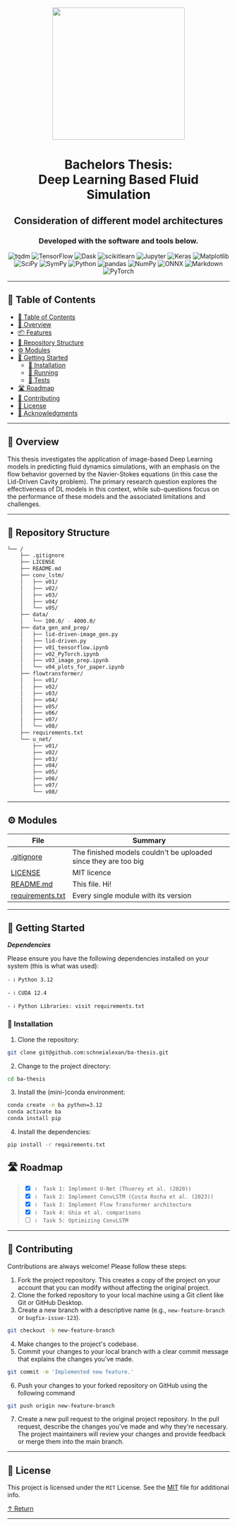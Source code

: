 <div align="center">
<h1 align="center">
<img src="https://gitarrehamburg.de/wp-content/uploads/2017/10/Icon-Abschlussarbeit-1.png" width="300" />
</h1>
<h1>Bachelors Thesis: <br> Deep Learning Based Fluid Simulation</h1>
<h2>Consideration of different model architectures</h2>
<h3>Developed with the software and tools below.</h3>

<p align="center">
<img src="https://img.shields.io/badge/tqdm-FFC107.svg?style&logo=tqdm&logoColor=black" alt="tqdm" />
<img src="https://img.shields.io/badge/TensorFlow-FF6F00.svg?style&logo=TensorFlow&logoColor=white" alt="TensorFlow" />
<img src="https://img.shields.io/badge/Dask-FDA061.svg?style&logo=Dask&logoColor=black" alt="Dask" />
<img src="https://img.shields.io/badge/scikitlearn-F7931E.svg?style&logo=scikit-learn&logoColor=white" alt="scikitlearn" />
<img src="https://img.shields.io/badge/Jupyter-F37626.svg?style&logo=Jupyter&logoColor=white" alt="Jupyter" />
<img src="https://img.shields.io/badge/Keras-D00000.svg?style&logo=Keras&logoColor=white" alt="Keras" />
<img src="https://img.shields.io/badge/Matplotlib-%23ffffff.svg?style&logo=Matplotlib&logoColor=black" alt="Matplotlib" />
<img src="https://img.shields.io/badge/SciPy-8CAAE6.svg?style&logo=SciPy&logoColor=white" alt="SciPy" />

<img src="https://img.shields.io/badge/SymPy-3B5526.svg?style&logo=SymPy&logoColor=white" alt="SymPy" />
<img src="https://img.shields.io/badge/Python-3776AB.svg?style&logo=Python&logoColor=white" alt="Python" />
<img src="https://img.shields.io/badge/pandas-150458.svg?style&logo=pandas&logoColor=white" alt="pandas" />
<img src="https://img.shields.io/badge/NumPy-013243.svg?style&logo=NumPy&logoColor=white" alt="NumPy" />
<img src="https://img.shields.io/badge/ONNX-005CED.svg?style&logo=ONNX&logoColor=white" alt="ONNX" />
<img src="https://img.shields.io/badge/Markdown-000000.svg?style&logo=Markdown&logoColor=white" alt="Markdown" />
<img src="https://img.shields.io/badge/PyTorch-%23EE4C2C.svg?style&logo=PyTorch&logoColor=white" alt="PyTorch" />
</div>

---

## 📖 Table of Contents
- [📖 Table of Contents](#-table-of-contents)
- [📍 Overview](#-overview)
- [📦 Features](#-features)
- [📂 Repository Structure](#-repository-structure)
- [⚙️ Modules](#modules)
- [🚀 Getting Started](#-getting-started)
    - [🔧 Installation](#-installation)
    - [🤖 Running ](#-running-)
    - [🧪 Tests](#-tests)
- [🛣 Roadmap](#-roadmap)
- [🤝 Contributing](#-contributing)
- [📄 License](#-license)
- [👏 Acknowledgments](#-acknowledgments)

---


## 📍 Overview

This thesis investigates the application of image-based Deep Learning models in predicting fluid dynamics simulations, with an emphasis on the flow behavior governed by the Navier-Stokes equations (in this case the Lid-Driven Cavity problem). The primary research question explores the effectiveness of DL models in this context, while sub-questions focus on the performance of these models and the associated limitations and challenges.

---


## 📂 Repository Structure

```sh
└── /
    ├── .gitignore
    ├── LICENSE
    ├── README.md
    ├── conv_lstm/
    │   ├── v01/
    │   ├── v02/
    │   ├── v03/
    │   ├── v04/
    │   └── v05/
    ├── data/
    │   └── 100.0/ - 4000.0/
    ├── data_gen_and_prep/
    │   ├── lid-driven-image_gen.py
    │   ├── lid-driven.py
    │   ├── v01_tensorflow.ipynb
    │   ├── v02_PyTorch.ipynb
    │   ├── v03_image_prep.ipynb
    │   └── v04_plots_for_paper.ipynb
    ├── flowtransformer/
    │   ├── v01/
    │   ├── v02/
    │   ├── v03/
    │   ├── v04/
    │   ├── v05/
    │   ├── v06/
    │   ├── v07/
    │   └── v08/
    ├── requirements.txt
    └── u_net/
        ├── v01/
        ├── v02/
        ├── v03/
        ├── v04/
        ├── v05/
        ├── v06/
        ├── v07/
        └── v08/
```


---

## ⚙️ Modules

| File | Summary |
| --- | --- |
| [.gitignore](.gitignore) | The finished models couldn't be uploaded since they are too big |
| [LICENSE](LICENSE) | MIT licence |
| [README.md](README.md) | This file. Hi! |
| [requirements.txt](requirements.txt) | Every single module with its version |


---

## 🚀 Getting Started

***Dependencies***

Please ensure you have the following dependencies installed on your system (this is what was used):

`- ℹ️ Python 3.12`

`- ℹ️ CUDA 12.4`

`- ℹ️ Python Libraries: visit requirements.txt`

### 🔧 Installation

1. Clone the  repository:
```sh
git clone git@github.com:schneialexan/ba-thesis.git
```

2. Change to the project directory:
```sh
cd ba-thesis
```

3. Install the (mini-)conda environment:
```sh
conda create -n ba python=3.12
conda activate ba
conda install pip
```

4. Install the dependencies:
```sh
pip install -r requirements.txt
```


## 🛣 Roadmap

> - [X] `ℹ️  Task 1: Implement U-Net (Thuerey et al. (2020))`
> - [X] `ℹ️  Task 2: Implement ConvLSTM (Costa Rocha et al. (2023))`
> - [X] `ℹ️  Task 3: Implement Flow Transformer architecture`
> - [X] `ℹ️  Task 4: Ghia et al. comparisons`
> - [ ] `ℹ️  Task 5: Optimizing ConvLSTM`


---

## 🤝 Contributing

Contributions are always welcome! Please follow these steps:
1. Fork the project repository. This creates a copy of the project on your account that you can modify without affecting the original project.
2. Clone the forked repository to your local machine using a Git client like Git or GitHub Desktop.
3. Create a new branch with a descriptive name (e.g., `new-feature-branch` or `bugfix-issue-123`).
```sh
git checkout -b new-feature-branch
```
4. Make changes to the project's codebase.
5. Commit your changes to your local branch with a clear commit message that explains the changes you've made.
```sh
git commit -m 'Implemented new feature.'
```
6. Push your changes to your forked repository on GitHub using the following command
```sh
git push origin new-feature-branch
```
7. Create a new pull request to the original project repository. In the pull request, describe the changes you've made and why they're necessary.
The project maintainers will review your changes and provide feedback or merge them into the main branch.

---

## 📄 License

This project is licensed under the `MIT` License. See the [MIT](LICENSE) file for additional info.

[↑ Return](#Top)

---

